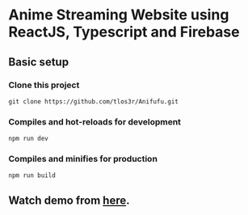 # Anime Streaming Website using ReactJS, Typescript and Firebase

## Basic setup

### Clone this project

```
git clone https://github.com/tlos3r/Anifufu.git
```

###

### Compiles and hot-reloads for development

```
npm run dev
```

### Compiles and minifies for production

```
npm run build
```

## Watch demo from [here](https://www.youtube.com/watch?v=dYnc1utloY8).
